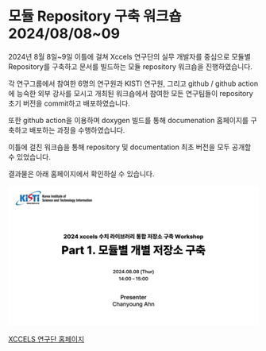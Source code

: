 # 모듈 Repository 구축 워크숍  2024/08/08~09

2024년 8월 8일~9일 이틀에 걸쳐 Xccels 연구단의 실무 개발자를 중심으로 모듈별 Repository를 구축하고 문서를 빌드하는 모듈 repository 워크숍을 진행하였습니다.

각 연구그룹에서 참여한 6명의 연구원과 KISTI 연구원, 그리고 github / github action에 능숙한 외부 강사를 모시고 개최된 워크숍에서 참여한 모든 연구팀들이 repository 초기 버전을 commit하고 배포하였습니다.

또한 github action을 이용하며 doxygen 빌드를 통해 documenation 홈페이지를 구축하고 배포하는 과정을 수행하였습니다. 

이틀에 걸친 워크숍을 통해 repository 및 documentation 최초 버전을 모두 공개할 수 있었습니다.

결과물은 아래 홈페이지에서 확인하실 수 있습니다.

![워크숍 발표자료](/data/events/posts/general/images/workshop_240808.png)

[XCCELS 연구단 홈페이지](https://xccels.github.io/main)
